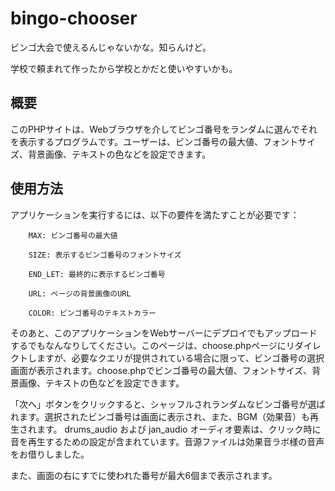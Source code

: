 # bingo-chooser
ビンゴ大会で使えるんじゃないかな。知らんけど。

学校で頼まれて作ったから学校とかだと使いやすいかも。

## 概要

このPHPサイトは、Webブラウザを介してビンゴ番号をランダムに選んでそれを表示するプログラムです。ユーザーは、ビンゴ番号の最大値、フォントサイズ、背景画像、テキストの色などを設定できます。

## 使用方法

アプリケーションを実行するには、以下の要件を満たすことが必要です：

        MAX: ビンゴ番号の最大値
        
        SIZE: 表示するビンゴ番号のフォントサイズ
        
        END_LET: 最終的に表示するビンゴ番号
        
        URL: ページの背景画像のURL
        
        COLOR: ビンゴ番号のテキストカラー
        
そのあと、このアプリケーションをWebサーバーにデプロイでもアップロードするでもなんなりしてください。このページは、choose.phpページにリダイレクトしますが、必要なクエリが提供されている場合に限って、ビンゴ番号の選択画面が表示されます。choose.phpでビンゴ番号の最大値、フォントサイズ、背景画像、テキストの色などを設定できます。

「次へ」ボタンをクリックすると、シャッフルされランダムなビンゴ番号が選ばれます。選択されたビンゴ番号は画面に表示され、また、BGM（効果音）も再生されます。
drums_audio および jan_audio オーディオ要素は、クリック時に音を再生するための設定が含まれています。音源ファイルは効果音ラボ様の音声をお借りしました。

また、画面の右にすでに使われた番号が最大6個まで表示されます。
